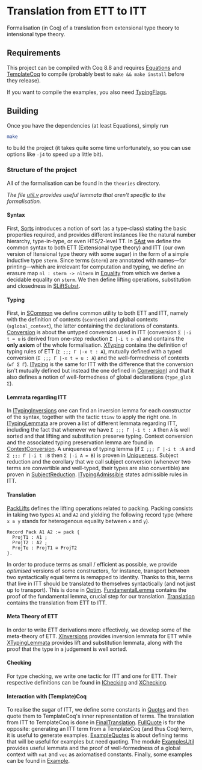 # Translation from ETT to ITT

Formalisation (in Coq) of a translation from extensional type theory
to intensional type theory.

## Requirements

This project can be compiled with Coq 8.8 and requires
[Equations](http://mattam82.github.io/Coq-Equations/) 
and [TemplateCoq](https://github.com/Template-Coq/template-coq/tree/coq-8.8)
to compile (probably best to `make && make install` before they release).

If you want to compile the examples, you also need
[TypingFlags](https://github.com/SimonBoulier/TypingFlags).

## Building

Once you have the dependencies (at least Equations), simply run
```bash
make
```
to build the project (it takes quite some time unfortunately, so you
can use options like `-j4` to speed up a little bit).


### Structure of the project

All of the formalisation can be found in the `theories` directory.

*The file [util.v](https://github.com/TheoWinterhalter/ett-to-itt/blob/master/theories/util.v)
provides useful lemmata that aren't specific to the formalisation.*

#### Syntax

First, [Sorts](https://github.com/TheoWinterhalter/ett-to-itt/blob/master/theories/Sorts.v) introduces a
notion of sort (as a type-class) stating the basic properties required, and provides different instances
like the natural number hierarchy, type-in-type, or even HTS/2-level TT.
In [SAst](https://github.com/TheoWinterhalter/ett-to-itt/blob/master/theories/SAst.v)
we define the common syntax to both ETT (Extensional type theory) and ITT (our own version of Itensional
type theory with some sugar) in the form of a simple inductive type `sterm`.
Since terms (`sterm`) are annotated with names—for printing—which are
irrelevant for computation and typing, we define an erasure map `nl : sterm -> nlterm`
in [Equality](https://github.com/TheoWinterhalter/ett-to-itt/blob/master/theories/Equality.v)
from which we derive a decidable equality on `sterm`.
We then define lifting operations, substitution and closedness in
[SLiftSubst](https://github.com/TheoWinterhalter/ett-to-itt/blob/master/theories/SLiftSubst.v).

#### Typing

First, in [SCommon](https://github.com/TheoWinterhalter/ett-to-itt/blob/master/theories/SCommon.v)
we define common utility to both ETT and ITT, namely with the definition of contexts (`scontext`) and global
contexts (`sglobal_context`), the latter containing the declarations of constants.
[Conversion](https://github.com/TheoWinterhalter/ett-to-itt/blob/master/theories/Conversion.v)
is about the untyped conversion used in ITT (conversion `Σ |-i t = u` is derived from one-step reduction
`Σ |-i t ▷ u`) and contains the **only axiom** of the whole formalisation.
[XTyping](https://github.com/TheoWinterhalter/ett-to-itt/blob/master/theories/XTyping.v)
contains the definition of typing rules of ETT (`Σ ;;; Γ |-x t : A`), mutually defined with a typed
conversion (`Σ ;;; Γ |-x t = u : A`) and the well-formedness of contexts (`wf Σ Γ`).
[ITyping](https://github.com/TheoWinterhalter/ett-to-itt/blob/master/theories/ITyping.v)
is the same for ITT with the difference that the conversion isn't mutually defined but instead the
one defined in [Conversion](https://github.com/TheoWinterhalter/ett-to-itt/blob/master/theories/Conversion.v))
and that it also defines a notion of well-formedness of global declarations (`type_glob Σ`).

#### Lemmata regarding ITT

In [ITypingInversions](https://github.com/TheoWinterhalter/ett-to-itt/blob/master/theories/ITypingInversions.v)
one can find an inversion lemma for each constructor of the syntax, together with the tactic `ttinv`
to apply the right one.
In [ITypingLemmata](https://github.com/TheoWinterhalter/ett-to-itt/blob/master/theories/ITypingLemmata.v)
are proven a list of different lemmata regarding ITT, including the fact that whenever we have
`Σ ;;; Γ |-i t : A` then `A` is well sorted and that lifting and substitution preserve typing.
Context conversion and the associated typing preservation lemma are found in
[ContextConversion](https://github.com/TheoWinterhalter/ett-to-itt/blob/master/theories/ContextConversion.v).
A uniqueness of typing lemma (if `Σ ;;; Γ |-i t :A` and `Σ ;;; Γ |-i t :B` then `Σ |-i A = B`) is proven in
[Uniqueness](https://github.com/TheoWinterhalter/ett-to-itt/blob/master/theories/Uniqueness.v).
Subject reduction and the corollary that we call subject conversion (whenever two terms are convertible
and well-typed, their types are also convertible) are proven in
[SubjectReduction](https://github.com/TheoWinterhalter/ett-to-itt/blob/master/theories/SubjectReduction.v).
[ITypingAdmissible](https://github.com/TheoWinterhalter/ett-to-itt/blob/master/theories/ITypingAdmissible.v)
states admissible rules in ITT.

#### Translation

[PackLifts](https://github.com/TheoWinterhalter/ett-to-itt/blob/master/theories/PackLifts.v)
defines the lifting operations related to packing. Packing consists in taking two types `A1` and `A2`
and yielding the following record type (where `x ≅ y` stands for heterogenous equality between `x` and `y`).
```coq
Record Pack A1 A2 := pack {
  ProjT1 : A1 ;
  ProjT2 : A2 ;
  ProjTe : ProjT1 ≅ ProjT2
}.
```
In order to produce terms as small / efficient as possible, we provide
*optimised* versions of some constructors, for instance, transport
between two syntactically equal terms is remapped to
identity. Thanks to this, terms that live in ITT should be
translated to themselves syntactically (and not just up to transport).
This is done in
[Optim](https://github.com/TheoWinterhalter/ett-to-itt/blob/master/theories/Optim.v).
[FundamentalLemma](https://github.com/TheoWinterhalter/ett-to-itt/blob/master/theories/FundamentalLemma.v)
contains the proof of the fundamental lemma, crucial step for our translation.
[Translation](https://github.com/TheoWinterhalter/ett-to-itt/blob/master/theories/Translation.v)
contains the translation from ETT to ITT.

#### Meta Theory of ETT

In order to write ETT derivations more effectively, we develop some of the meta-theory of ETT.
[XInversions](https://github.com/TheoWinterhalter/ett-to-itt/blob/master/theories/XInversions.v) provides
inversion lemmata for ETT while
[XTypingLemmata](https://github.com/TheoWinterhalter/ett-to-itt/blob/master/theories/XTypingLemmata.v) provides
lift and substitution lemmata, along with the proof that the type in a judgement is well sorted.

#### Checking

For type checking, we write one tactic for ITT and one for ETT.
Their respective definitions can be found in
[IChecking](https://github.com/TheoWinterhalter/ett-to-itt/blob/master/theories/IChecking.v) and
[XChecking](https://github.com/TheoWinterhalter/ett-to-itt/blob/master/theories/XChecking.v).

#### Interaction with (Template)Coq

To realise the sugar of ITT, we define some constants in
[Quotes](https://github.com/TheoWinterhalter/ett-to-itt/blob/master/theories/Quotes.v)
and then quote them to TemplateCoq's inner representation of terms.
The translation from ITT to TemplateCoq is done in
[FinalTranslation](https://github.com/TheoWinterhalter/ett-to-itt/blob/master/theories/FinalTranslation.v).
[FullQuote](https://github.com/TheoWinterhalter/ett-to-itt/blob/master/theories/FullQuoten.v)
is for the opposite: generating an ITT term from a TemplateCoq (and
thus Coq) term, it is useful to generate examples.
[ExampleQuotes](https://github.com/TheoWinterhalter/ett-to-itt/blob/master/theories/ExampleQuotes.v)
is about defining terms that will be useful for examples but need quoting.
The module [ExamplesUtil](https://github.com/TheoWinterhalter/ett-to-itt/blob/master/theories/ExamplesUtil.v)
provides useful lemmata and the proof of well-formedness of a global
context with `nat` and `vec` as axiomatised constants.
Finally, some examples can be found in
[Example](https://github.com/TheoWinterhalter/ett-to-itt/blob/master/theories/Example.v).
